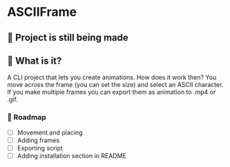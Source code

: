 # ASCIIFrame

## 🚧 Project is still being made

## 🤔 What is it?

A CLI project that lets you create animations. How does it work then?
You move across the frame (you can set the size) and select an ASCII character.
If you make multiple frames you can export them as animation to .mp4 or .gif.

### 📅 Roadmap

 - [ ] Movement and placing
 - [ ] Adding frames
 - [ ] Exporting script
 - [ ] Adding installation section in README